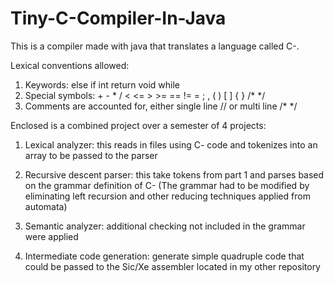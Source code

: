 # Tiny-C-Compiler-In-Java

This is a compiler made with java that translates a language called C-.

Lexical conventions allowed:

1. Keywords: else if int return void while
2. Special symbols: + - * / < <= > >= == != = ; , ( ) [ ] { } /* */
3. Comments are accounted for, either single line // or multi line /* */

Enclosed is a combined project over a semester of 4 projects:
1. Lexical analyzer: this reads in files using C- code and tokenizes into an array to be passed to the parser

2. Recursive descent parser: this take tokens from part 1 and parses based on the grammar definition of C-
   (The grammar had to be modified by eliminating left recursion and other reducing techniques applied from automata)
   
3. Semantic analyzer: additional checking not included in the grammar were applied 

4. Intermediate code generation: generate simple quadruple code that could be passed to the Sic/Xe assembler located in my other repository
